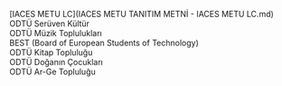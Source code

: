 [IACES METU LC](IACES METU TANITIM METNİ - IACES METU LC.md)  
ODTÜ Serüven Kültür  
ODTÜ Müzik Toplulukları  
BEST (Board of European Students of Technology)  
ODTÜ Kitap Topluluğu  
ODTÜ Doğanın Çocukları  
ODTÜ Ar-Ge Topluluğu  
